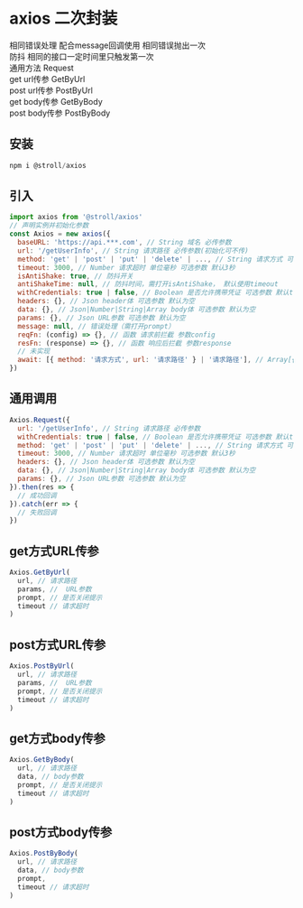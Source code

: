 # axios 二次封装
  相同错误处理   配合message回调使用 相同错误抛出一次  
  防抖          相同的接口一定时间里只触发第一次  
  通用方法        Request  
  get url传参     GetByUrl  
  post url传参    PostByUrl  
  get body传参    GetByBody  
  post body传参   PostByBody  

## 安装

```js
npm i @stroll/axios

```
## 引入
```js
import axios from '@stroll/axios'
// 声明实例并初始化参数
const Axios = new axios({
  baseURL: 'https://api.***.com', // String 域名 必传参数
  url: '/getUserInfo', // String 请求路径 必传参数(初始化可不传)
  method: 'get' | 'post' | 'put' | 'delete' | ..., // String 请求方式 可选参数 默认get
  timeout: 3000, // Number 请求超时 单位毫秒 可选参数 默认3秒
  isAntiShake: true, // 防抖开关
  antiShakeTime: null, // 防抖时间，需打开isAntiShake， 默认使用timeout
  withCredentials: true | false, // Boolean 是否允许携带凭证 可选参数 默认true
  headers: {}, // Json header体 可选参数 默认为空
  data: {}, // Json|Number|String|Array body体 可选参数 默认为空
  params: {}, // Json URL参数 可选参数 默认为空
  message: null, // 错误处理（需打开prompt）
  reqFn: (config) => {}, // 函数 请求前拦截 参数config
  resFn: (response) => {}, // 函数 响应后拦截 参数response
  // 未实现
  await: [{ method: '请求方式', url: '请求路径' } | '请求路径'], // Array[{Json}|String] 需要同步的接口 方式为可选参数，路径为必传参数
})
```
## 通用调用
```js
Axios.Request({
  url: '/getUserInfo', // String 请求路径 必传参数
  withCredentials: true | false, // Boolean 是否允许携带凭证 可选参数 默认true
  method: 'get' | 'post' | 'put' | 'delete' | ..., // String 请求方式 可选参数 默认get
  timeout: 3000, // Number 请求超时 单位毫秒 可选参数 默认3秒
  headers: {}, // Json header体 可选参数 默认为空
  data: {}, // Json|Number|String|Array body体 可选参数 默认为空
  params: {}, // Json URL参数 可选参数 默认为空
}).then(res => {
  // 成功回调
}).catch(err => {
  // 失败回调
})
```

## get方式URL传参
```js
Axios.GetByUrl(
  url, // 请求路径
  params, //  URL参数
  prompt, // 是否关闭提示
  timeout // 请求超时
)
```

## post方式URL传参
```js
Axios.PostByUrl(
  url, // 请求路径
  params, //  URL参数
  prompt, // 是否关闭提示
  timeout // 请求超时
)
```
## get方式body传参
```js
Axios.GetByBody(
  url, // 请求路径
  data, // body参数
  prompt, // 是否关闭提示
  timeout // 请求超时
)
```

## post方式body传参
```js
Axios.PostByBody(
  url, // 请求路径
  data, // body参数
  prompt,
  timeout // 请求超时
)
```
